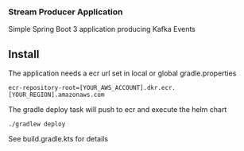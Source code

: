 ### Stream Producer Application

Simple Spring Boot 3 application producing Kafka Events

## Install 

The application needs a ecr url set in local or global gradle.properties
```shell
ecr-repository-root=[YOUR_AWS_ACCOUNT].dkr.ecr.[YOUR_REGION].amazonaws.com
```
The gradle deploy task will push to ecr and execute the helm chart
```shell
./gradlew deploy
```

See build.gradle.kts for details